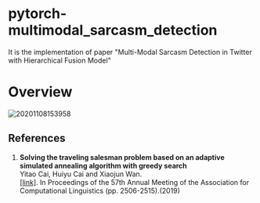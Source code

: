 # pytorch-multimodal_sarcasm_detection
It is the implementation of paper "Multi-Modal Sarcasm Detection in Twitter with Hierarchical Fusion Model"
# Overview
![20201108153958](https://user-images.githubusercontent.com/7517810/98483722-b9df3e00-21d8-11eb-9ece-fb05e265bcf5.png)

## References
1.  **Solving the traveling salesman problem based on an adaptive simulated annealing algorithm with greedy search**<br />
    Yitao Cai, Huiyu Cai and Xiaojun Wan. <br />
    [[link]](https://www.aclweb.org/anthology/P19-1239/). In Proceedings of the 57th Annual Meeting of the Association for Computational Linguistics (pp. 2506-2515).(2019)
